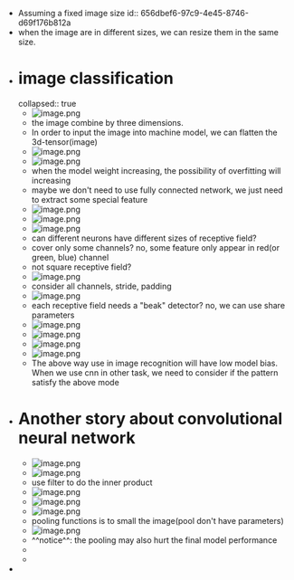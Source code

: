 - Assuming a fixed image size
  id:: 656dbef6-97c9-4e45-8746-d69f176b812a
- when the image are in different sizes, we can resize them in the same size.
- # image classification
  collapsed:: true
	- ![image.png](../assets/image_1701691563803_0.png)
	- the image combine by three dimensions.
	- In order to input the image into machine model, we can flatten the 3d-tensor(image)
	- ![image.png](../assets/image_1701691650500_0.png)
	- ![image.png](../assets/image_1701691673228_0.png)
	- when the model weight increasing, the possibility of overfitting will increasing
	- maybe we don't need to use fully connected network, we just need to extract some special feature
	- ![image.png](../assets/image_1701691793710_0.png)
	- ![image.png](../assets/image_1701691853948_0.png)
	- ![image.png](../assets/image_1701697825475_0.png)
	- can different neurons have different sizes of receptive field?
	- cover only some channels? no, some feature only appear in red(or green, blue) channel
	- not square receptive field?
	- ![image.png](../assets/image_1701697991649_0.png)
	- consider all channels, stride, padding
	- ![image.png](../assets/image_1701698108748_0.png)
	- each receptive field needs a "beak" detector? no, we can use share parameters
	- ![image.png](../assets/image_1701698245621_0.png)
	- ![image.png](../assets/image_1701698395770_0.png)
	- ![image.png](../assets/image_1701692693397_0.png)
	- ![image.png](../assets/image_1701698855402_0.png)
	- The above way use in image recognition will have low model bias. When we use cnn in other task, we need to consider if the pattern satisfy the above mode
- # Another story about convolutional neural network
	- ![image.png](../assets/image_1701699104213_0.png)
	- ![image.png](../assets/image_1701699475087_0.png)
	- use filter to do the inner product
	- ![image.png](../assets/image_1701699718693_0.png)
	- ![image.png](../assets/image_1701699941499_0.png)
	- ![image.png](../assets/image_1701700121346_0.png)
	- pooling functions is to small the image(pool don't have parameters)
	- ![image.png](../assets/image_1701700178757_0.png)
	- ^^notice^^: the pooling may also hurt the final model performance
	-
	-
-